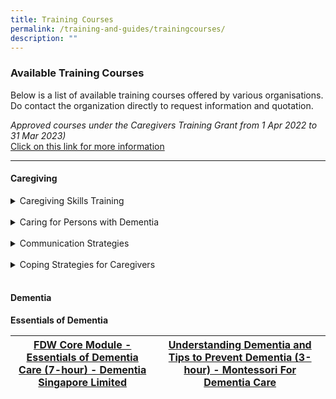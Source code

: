```yaml
---
title: Training Courses
permalink: /training-and-guides/trainingcourses/
description: ""
---
```

### Available Training Courses</h3>
Below is a list of available training courses offered by various organisations.<br>Do contact the organization directly to request information and quotation.

<i>Approved courses under the Caregivers Training Grant from 1 Apr 2022 to 31 Mar 2023)</i><br>
[Click on this link for more information](https://www.google.com/url?q=https%3A%2F%2Fwww.aic.sg%2Fcaregiving%2Fchoose-training-course&sa=D&sntz=1&usg=AOvVaw2nZpgHH9rOXyQU5rGFKM5A)

---

#### Caregiving
<details>
 <summary>Caregiving Skills Training</summary>
	
- [Introduction to the Caregiving Journey and Resources, 2.5-hours](https://www.aic.sg/caregiving/caregiver-training-course/Documents/SV_Introduction%20to%20Caregiving%20Journey%20and%20Resources.pdf)

- [Practical Skills for Caregivers to Improve Well-being (2.5-hour)](https://www.aic.sg/caregiving/caregiver-training-course/Documents/SV_Practical%20Skills%20for%20Caregivers%20to%20Improve%20Well-being.pdf) 
	
-  [Practicing Empathy In Caregiving (2.5-hour)](https://www.aic.sg/caregiving/caregiver-training-course/Documents/SV_Practising%20Empathy%20In%20Caregiving.pdf)
	
- [Stress Management Strategies for Caregivers (2.5-hour)](https://www.aic.sg/caregiving/caregiver-training-course/Documents/SV_Stress%20Management%20Strategies%20for%20Caregivers.pdf) 
	
</details>
<br>


<details>
 <summary>Caring for Persons with Dementia</summary>

- [A Caregiver’s Guide to Dementia (8.5-hour) - The Salvation Army Peacehaven](https://www.aic.sg/caregiving/caregiver-training-course/Documents/PN_A%20Caregiver%E2%80%99s%20Guide%20to%20Dementia.pdf)
	
- [Caring for Persons with Dementia (4-hour) - Assure Safety Pte Ltd](https://www.aic.sg/caregiving/caregiver-training-course/Documents/AS_Caring%20for%20Persons%20with%20Dementia%20(Classroom%20Based).pdf)

- [Caregiver Training – Dementia Care: Managing Behaviours through Meaningful Engagement (3-hour) - CaregiverAsia Pte Ltd](https://www.aic.sg/caregiving/caregiver-training-course/Documents/CA_Dementia%20Care%20Managing%20Behaviours%20through%20Meaningful%20Engagement.pdf) 
	
- [Understanding and Managing Assistance (6-hour) - Carelink Caregiver Training Center](https://www.aic.sg/caregiving/caregiver-training-course/Documents/CC_Understanding%20and%20Managing%20Dementia%20Person%20with%20ADLs%20Assistance.pdf)
	
- [(PMHI) Caregivers-to-Caregivers Education Programme for Young Caregivers](https://www.cal.org.sg/c2c) | [Caregivers-to-Caregivers Training Programme (C2C) PMHI](https://www.cal.org.sg/c2c)
	
- [Caregivers-to-Caregivers Training Programme (C2C) Dementia](https://www.cal.org.sg/c2c)
	
</details>
<br>

<details>
 <summary>Communication Strategies</summary>

[Communication Strategies for Improved Relationship in Caregiving (2.5-hour) - by Silver Caregivers Co-operative Limited (SCCL)](https://www.aic.sg/caregiving/caregiver-training-course/Documents/SV_Communication%20Strategies%20for%20Improved%20Relationship%20in%20Caregiving.pdf)

</details>
<br>

<details>
 <summary>Coping Strategies for Caregivers</summary>

- [Coping with Depression for Caregivers (2.5-hour) - by Silver Caregivers Co-operative Limited (SCCL)](https://www.aic.sg/caregiving/caregiver-training-course/Documents/SV_Coping%20with%20Depression%20for%20Caregiver.pdf)

- [Coping with Grief for Caregivers (2.5-hour) - by Silver Caregivers Co-operative Limited (SCCL)](https://www.aic.sg/caregiving/caregiver-training-course/Documents/SV_Coping%20with%20Grief%20for%20Caregiver.pdf)
</details>
<br>



<h4>Dementia</h4>
<b>Essentials of Dementia</b><br>

| [FDW Core Module - Essentials of Dementia Care (7-hour) - Dementia Singapore Limited](https://www.aic.sg/caregiving/caregiver-training-course/Documents/DS_FDW%20Core%20Module-Essentials%20Of%20Dementia%20Care.pdf) | [Understanding Dementia and Tips to Prevent Dementia (3-hour) - Montessori For Dementia Care](https://www.aic.sg/caregiving/caregiver-training-course/Documents/MO_UNDERSTANDING%20DEMENTIA%20AND%20TIPS%20TO%20PREVENT%20DEMENTIA.pdf) | 
| -------- | -------- |